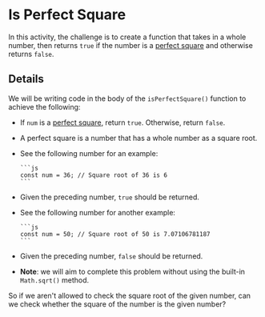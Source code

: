 # Is Perfect Square

In this activity, the challenge is to create a function that takes in a whole number, then returns `true` if the number is a [perfect square](https://en.wikipedia.org/wiki/Square_number) and otherwise returns `false`.

## Details

We will be writing code in the body of the `isPerfectSquare()` function to achieve the following:

- If `num` is a [perfect square](https://en.wikipedia.org/wiki/Square_number), return `true`. Otherwise, return `false`.

- A perfect square is a number that has a whole number as a square root.

- See the following number for an example:

      ```js
      const num = 36; // Square root of 36 is 6
      ```

- Given the preceding number, `true` should be returned.

- See the following number for another example:

      ```js
      const num = 50; // Square root of 50 is 7.07106781187
      ```

- Given the preceding number, `false` should be returned.

- **Note**: we will aim to complete this problem without using the built-in `Math.sqrt()` method.

So if we aren't allowed to check the square root of the given number, can we check whether the square of the number is the given number?
